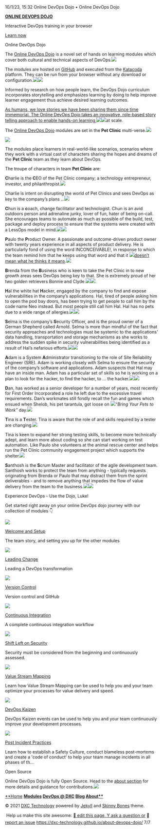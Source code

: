 10/1/23, 15:32 Online DevOps Dojo • Online DevOps Dojo

[**ONLINE DEVOPS DOJO**](https://dxc-technology.github.io/about-devops-dojo/)

Interactive DevOps training in your browser

[Learn now](https://dxc-technology.github.io/about-devops-dojo/modules/tag/online-devops-dojo)

Online DevOps Dojo

The [Online DevOps Dojo](https://dxc-technology.github.io/about-devops-dojo/modules) is a novel set of hands on learning modules which cover both cultural and technical aspects of DevOps.![](../Assets/IntroLabs/001.png)

The modules are hosted on [GitHub](https://github.com/dxc-technology/online-devops-dojo) and executed from the [Katacoda](https://www.katacoda.com/) platform. They can be run from your browser without any download or configuration.![](../Assets/IntroLabs/002.png)![](../Assets/IntroLabs/003.png)

Informed by research on how people learn, the DevOps Dojo curriculum incorporates storytelling and emphasizes learning by doing to help improve learner engagement thus achieve desired learning outcomes.

[As humans, we love stories we have been sharing them since time immemorial. The Online DevOps Dojo takes an innovative, role-based story telling approach to enable hands-on learning ](https://dxc-technology.github.io/about-devops-dojo/modules)![](../Assets/IntroLabs/004.png)![](../Assets/IntroLabs/005.png)at scale.

The [Online DevOps Dojo](https://dxc-technology.github.io/about-devops-dojo/modules) modules are set in the **Pet Clinic** multi-verse.![](../Assets/IntroLabs/006.png)

![](../Assets/IntroLabs/007.png)

The modules place learners in real-world-like scenarios, scenarios where they work with a virtual cast of characters sharing the hopes and dreams of the **Pet Clinic** team as they learn about DevOps.

The troupe of characters in team **Pet Clinic** are:

**C**harlie is the **C**EO of the Pet Clinic company; a technology entrepreneur, investor, and philanthropist.![](../Assets/IntroLabs/008.png)

Charlie is intent on disrupting the world of Pet Clinics and sees DevOps as key to the company’s plans …![](../Assets/IntroLabs/009.png)

**C**hun is a **c**oach, change facilitator and technologist. Chun is an avid outdoors person and adrenaline junky, lover of fun, hater of being on-call. She encourages teams to automate as much as possible of the build, test, package and deploy process to ensure that the systems were created with a LessOps model in mind.![](../Assets/IntroLabs/010.png)![](../Assets/IntroLabs/011.png)

**P**aulo the **P**roduct Owner. A passionate and outcome-driven product owner with twenty years experience in all aspects of product delivery. He is particularly fond of using the word INCONCEIVABLE!, in response to which the team remind him that he keeps using that word and that it ![](../Assets/IntroLabs/012.png)[doesn’t mean what he thinks it means](https://www.youtube.com/watch?v=D58LpHBnvsI).![](../Assets/IntroLabs/013.png)

**B**renda from the **B**usiness who is keen to take the Pet Clinic in to new growth areas sees DevOps being key to that. She is extremely proud of her two golden retrievers Bonnie and Clyde.![](../Assets/IntroLabs/014.png)![](../Assets/IntroLabs/015.png)

**H**al the white hat **H**acker, engaged by the company to find and expose vulnerabilities in the company’s applications. Hal, tired of people asking him to open the pod bay doors, has been trying to get people to call him by the code name Neo instead. But most people still call him Hal. Hal has no pets due to a wide range of allergies.![](../Assets/IntroLabs/016.png)![](../Assets/IntroLabs/009.png)

**S**elma is the company’s **S**ecurity Officer, and is the proud owner of a German Shepherd called Arnold. Selma is more than mindful of the fact that security approaches and technologies must be systemic to the applications’ data handling, transportation and storage mechanisms as she works to address the sudden spike in security vulnerabilities being identified as a result of Hal’s nefarious efforts.![](../Assets/IntroLabs/017.png)![](../Assets/IntroLabs/011.png)

**A**dam is a System **A**dministrator transitioning to the role of Site Reliability Engineer (SRE). Adam is working closely with Selma to ensure the security of the company’s software and applications. Adam suspects that Hal may have an inside man. Adam has a particular set of skills so he is working on a plan to look for the hacker, to find the hacker, to … the hacker.![](../Assets/IntroLabs/018.png)![](../Assets/IntroLabs/013.png)

**D**an, has worked as a senior developer for a number of years, most recently for First Order Incorporated a role he left due to the excessive travel requirements. Dan’s workmates still fondly recall the fun and games which ensued when Shelob, his pet tarantula, got loose on ![](../Assets/IntroLabs/019.png)*“Bring Your Pets to Work”* day.![](../Assets/IntroLabs/011.png)

**T**ina is a **T**ester. Tina is aware that the role of and skills required by a tester are changing.![](../Assets/IntroLabs/020.png)

Tina is keen to expand her strong testing skills, to become more technically adept, and learn more about coding so she can start working on test automation. Like Paulo she volunteers at the animal rescue center and helps run the Pet Clinic community engagement project which supports the shelter.![](../Assets/IntroLabs/021.png)

**S**anthosh is the **S**crum Master and facilitator of the agile development team. Santhosh works to protect the team from anything - typically requests originating from Brenda or Paulo that may distract them from the sprint deliverables - and to remove anything that impedes the flow of value delivery from the team to the business.![](../Assets/IntroLabs/022.png)![](../Assets/IntroLabs/023.png)

Experience DevOps - Use the Dojo, Luke!

Get started right away on your online DevOps dojo journey with our collection of modules 👇

![](../Assets/IntroLabs/024.png)

[Welcome and Setup](https://dxc-technology.github.io/about-devops-dojo/katacoda/os1-welcome/)

The team story, and setting you up for the other modules

![](../Assets/IntroLabs/025.png)

[Leading Change](https://dxc-technology.github.io/about-devops-dojo/katacoda/os2-leading-change/)

Leading a DevOps transformation

![](../Assets/IntroLabs/026.png)

[Version Control](https://dxc-technology.github.io/about-devops-dojo/katacoda/os3-version-control/)

Version control and GitHub

![](../Assets/IntroLabs/027.png)

[Continuous Integration](https://dxc-technology.github.io/about-devops-dojo/katacoda/os4-continuous-integration/)

A complete continuous integration workflow

![](../Assets/IntroLabs/028.png)

[Shift Left on Security](https://dxc-technology.github.io/about-devops-dojo/katacoda/os5-shift-left-security/)

Security must be considered from the beginning and continuously assessed.

![](../Assets/IntroLabs/029.png)

[Value Stream Mapping](https://dxc-technology.github.io/about-devops-dojo/katacoda/os6-value-stream-mapping/)

Learn how Value Stream Mapping can be used to help you and your team optimize your processes for value delivery and speed.

![](../Assets/IntroLabs/030.png)

[DevOps Kaizen](https://dxc-technology.github.io/about-devops-dojo/katacoda/os7-devops-kaizen/)

DevOps Kaizen events can be used to help you and your team continuously improve your development processes.

![](../Assets/IntroLabs/031.png)

[Post Incident Practices](https://dxc-technology.github.io/about-devops-dojo/katacoda/os8-post-incident-practices/)

Learn how to establish a Safety Culture, conduct blameless post-mortems and create a 'code of conduct' to help your team manage incidents in all phases of th...

Open Source

Online DevOps Dojo is fully Open Source. Head to the [about section](https://dxc-technology.github.io/about-devops-dojo/about#contributing) for more details and guidance for contributions.![](../Assets/IntroLabs/032.png)

[**Home](https://dxc-technology.github.io/about-devops-dojo/) **[Modules](https://dxc-technology.github.io/about-devops-dojo/modules/) [DevOps @ DXC](https://dxc-technology.github.io/about-devops-dojo/devopsatdxc/) [Blog](https://dxc-technology.github.io/about-devops-dojo/blog/) [About**](https://dxc-technology.github.io/about-devops-dojo/about/)**

© 2021 [DXC Technology](https://www.dxc.technology/) powered by [Jekyll](http://jekyllrb.com/) and [Skinny Bones](https://github.com/mmistakes/skinny-bones-jekyll) theme.

 Help us make this site awesome: [ edit this page, ](https://github.com/dxc-technology/about-devops-dojo/edit/master/index.md)[Y ask a question or](https://github.com/dxc-technology/about-devops-dojo/issues/new/choose?labels=question) [ report an issue](https://github.com/dxc-technology/about-devops-dojo/issues/new?labels=bug&template=bug_report.md)
https://dxc-technology.github.io/about-devops-dojo/ 7/7
